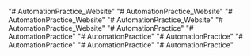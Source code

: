 "# AutomationPractice_Website" 
"# AutomationPractice_Website" 
"# AutomationPractice_Website" 
"# AutomationPractice_Website" 
"# AutomationPractice_Website" 
"# AutomationPractice" 
"# AutomationPractice" 
"# AutomationPractice" 
"# AutomationPractice" 
"# AutomationPractice" 
"# AutomationPractice" 
"# AutomationPractice" 
